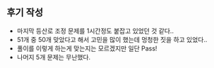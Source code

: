 ## 후기 작성

- 마지막 등산로 조정 문제를 1시간정도 붙잡고 있었던 것 같다..
- 51개 중 50개 맞았다고 해서 고민을 많이 했는데 멍청한 짓을 하고 있었다..
- 풀이를 이렇게 하는게 맞는지는 모르겠지만 일단 Pass!
- 나머지 5개 문제는 무난했다.